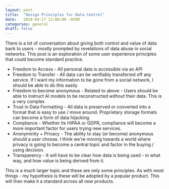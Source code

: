 ```yaml
---
layout: post
title:  "Design Principles for Data Control"
date:   2019-04-17 12:00:00 -0500
categories: general
draft: false
---
```


There is a lot of conversation about giving both control and value of data back to users - mostly prompted by revelations of data abuse in social networks. This post is an exploration of some user experience principles that could become standard practice.

* Freedom to Access - All personal data is accessible via an API
* Freedom to Transfer - All data can be verifiably transferred off any service. If I want my information to be gone from a social network, I should be able to do this easily. 
* Freedom to become anonymous - Related to above - Users should be able to instruct AI models to be reconstructed _without_ their data. This is a very complex 
* Trust in Data Formatting - All data is preserved or converted into a format that is easy to use / move around. Proprietary storage formats can become a form of data hijacking. 
* Compliance - Whether its HIPAA or GDPR, compliance will become a more important factor for users trying new services.
* Anonyminity + Privacy - The ability to stay (or become) anonymous should a user choose. I think we're moving towards a world where privacy is going to become a central topic and factor in the buying / using decision.
* Transparency - It will have to be clear how data is being used - in what way, and how value is being derived from it.

This is a much larger topic and these are only some principles. As with most things - my hypothesis is these will be adopted by a popular product. This will then make it a standard across all new products. 